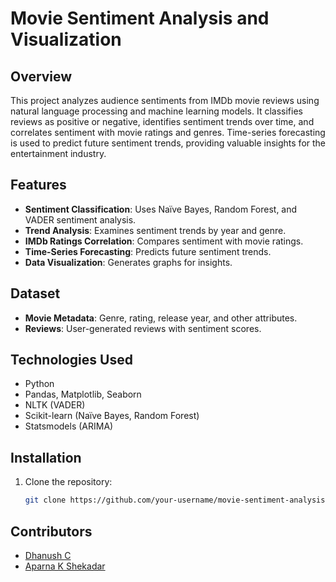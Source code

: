 # Movie Sentiment Analysis and Visualization  

## Overview  
This project analyzes audience sentiments from IMDb movie reviews using natural language processing and machine learning models. It classifies reviews as positive or negative, identifies sentiment trends over time, and correlates sentiment with movie ratings and genres. Time-series forecasting is used to predict future sentiment trends, providing valuable insights for the entertainment industry.  

## Features  
- **Sentiment Classification**: Uses Naïve Bayes, Random Forest, and VADER sentiment analysis.  
- **Trend Analysis**: Examines sentiment trends by year and genre.  
- **IMDb Ratings Correlation**: Compares sentiment with movie ratings.  
- **Time-Series Forecasting**: Predicts future sentiment trends.  
- **Data Visualization**: Generates graphs for insights.  

## Dataset  
- **Movie Metadata**: Genre, rating, release year, and other attributes.  
- **Reviews**: User-generated reviews with sentiment scores.  

## Technologies Used  
- Python  
- Pandas, Matplotlib, Seaborn  
- NLTK (VADER)  
- Scikit-learn (Naïve Bayes, Random Forest)  
- Statsmodels (ARIMA)  

## Installation  
1. Clone the repository:  
   ```bash
   git clone https://github.com/your-username/movie-sentiment-analysis.git

## Contributors  
- [Dhanush C](https://github.com/Dhanush2002-28)  
- [Aparna K Shekadar](https://github.com/Aparna3622)  
